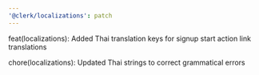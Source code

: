 ```yaml
---
'@clerk/localizations': patch
---
```


feat(localizations): Added Thai translation keys for signup start action link translations

chore(localizations): Updated Thai strings to correct grammatical errors
